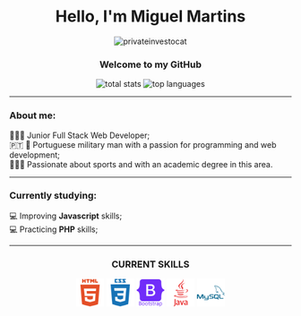 <h1 align="center">Hello, I'm Miguel Martins</h1>

<div align="center">
        <img height="160em" src="https://octodex.github.com/images/privateinvestocat.jpg" alt="privateinvestocat">
</div>

<h3 align="center">Welcome to my GitHub</h3>

<div align="center">
  <img height="160em" src="https://github-readme-stats.vercel.app/api?username=mjrmartins&show_icons=true&theme=merko" alt="total stats">
  <img height="160em" src="https://github-readme-stats.vercel.app/api/top-langs/?username=mjrmartins&layout=compact&theme=merko" alt="top languages">
</div>

<hr>
<h3 align="left">About me:</h3>
<div>
  👨🏻‍💻 Junior Full Stack Web Developer;<br>
  🇵🇹 🫡 Portuguese military man with a passion for programming and web development;<br>
  🏃🏻‍♂️ Passionate about sports and with an academic degree in this area.
</div>

<hr>
<h3 align="left">Currently studying:</h3>
<div>
  💻 Improving <b>Javascript</b> skills;<br>
  💻 Practicing <b>PHP</b> skills;<br>
</div>

<hr>
<h3 align="center">CURRENT SKILLS</h3>
<div align="center">
  <img height="50em" src="https://github.com/devicons/devicon/blob/master/icons/html5/html5-plain-wordmark.svg" alt="html5">
  <img height="50em" src="https://github.com/devicons/devicon/blob/master/icons/css3/css3-plain-wordmark.svg" alt="css">
  <img height="50em" src="https://github.com/devicons/devicon/blob/master/icons/bootstrap/bootstrap-plain-wordmark.svg" alt="bootstrap">
  <img height="50em" src="https://github.com/devicons/devicon/blob/master/icons/java/java-plain-wordmark.svg" alt="java">
  <img height="50em" src="https://github.com/devicons/devicon/blob/master/icons/mysql/mysql-plain-wordmark.svg" alt="mysql">
</div>
